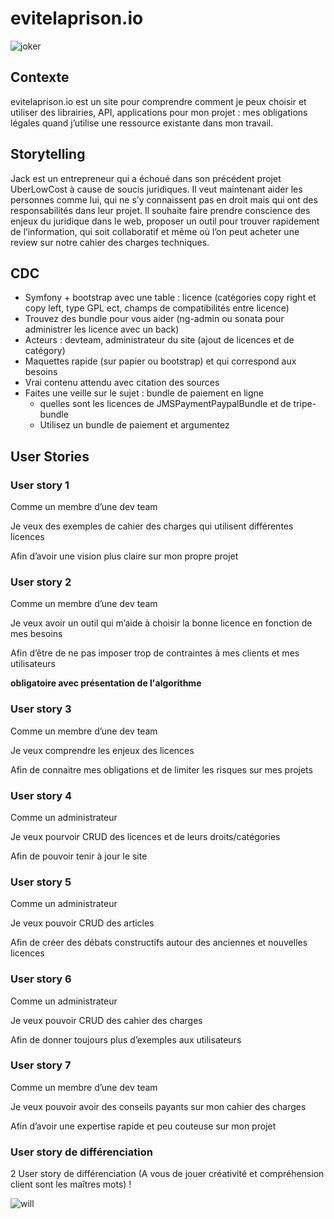 # evitelaprison.io

![joker](https://media.giphy.com/media/mvyByQFywcRaw/giphy.gif)

## Contexte

evitelaprison.io est un site pour comprendre comment je peux choisir et utiliser des librairies, API, applications pour mon projet : mes obligations légales quand j’utilise une ressource existante dans mon travail.

## Storytelling

Jack est un entrepreneur qui a échoué dans son précédent projet UberLowCost à cause de soucis juridiques. Il veut maintenant aider les personnes comme lui, qui ne s’y connaissent pas en droit mais qui ont des responsabilités dans leur projet. Il souhaite faire prendre conscience des enjeux du juridique dans le web, proposer un outil pour trouver rapidement de l’information, qui soit collaboratif et même où l’on peut acheter une review sur notre cahier des charges techniques.

## CDC

* Symfony + bootstrap avec une table : licence (catégories copy right et copy left, type GPL ect, champs de compatibilités entre licence)
* Trouvez des bundle pour vous aider (ng-admin ou sonata pour administrer les licence avec un back)
* Acteurs : devteam, administrateur du site (ajout de licences et de catégory)
* Maquettes rapide (sur papier ou bootstrap) et  qui correspond aux besoins
* Vrai contenu attendu avec citation des sources
* Faites une veille sur le sujet : bundle de paiement en ligne
    * quelles sont les licences de JMSPaymentPaypalBundle et de tripe-bundle
    * Utilisez un bundle de paiement et argumentez

## User Stories

### User story 1

Comme un membre d’une dev team

Je veux des exemples de cahier des charges qui utilisent différentes licences

Afin d’avoir une vision plus claire sur mon propre projet

### User story 2

Comme un membre d’une dev team

Je veux avoir un outil qui m’aide à choisir la bonne licence en fonction de mes besoins

Afin d’être de ne pas imposer trop de contraintes à mes clients et mes utilisateurs

**obligatoire avec présentation de l'algorithme**

### User story 3

Comme un membre d’une dev team

Je veux comprendre les enjeux des licences

Afin de connaitre mes obligations et de limiter les risques sur mes projets

### User story 4

Comme un administrateur

Je veux pourvoir CRUD des licences et de leurs droits/catégories

Afin de pouvoir tenir à jour le site

### User story 5

Comme un administrateur

Je veux pouvoir CRUD des articles

Afin de créer des débats constructifs autour des anciennes et nouvelles licences

### User story 6

Comme un administrateur

Je veux pouvoir CRUD des cahier des charges

Afin de donner toujours plus d’exemples aux utilisateurs

### User story 7

Comme un membre d’une dev team

Je veux pouvoir avoir des conseils payants sur mon cahier des charges

Afin d’avoir une expertise rapide et peu couteuse sur mon projet

### User story de différenciation

2 User story de différenciation (A vous de jouer créativité et compréhension client sont les maîtres mots) !

![will](https://media.giphy.com/media/VPC0q2XppSEk8/giphy.gif)

